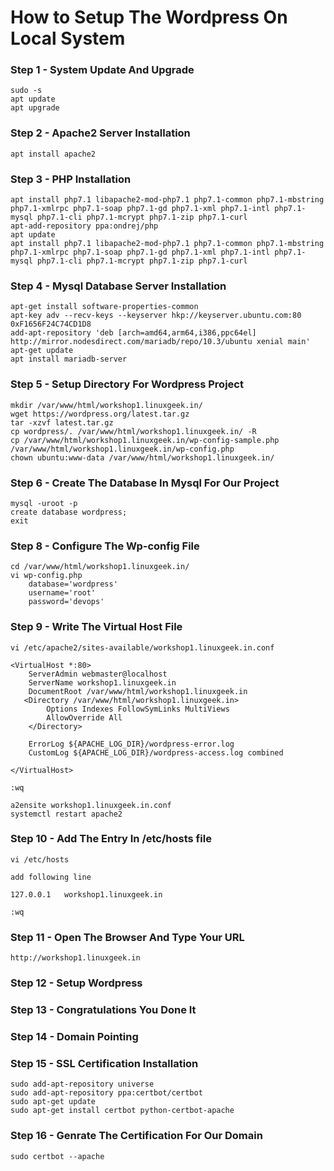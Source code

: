 # How to Setup The Wordpress On Local System 

### Step 1 - System Update And Upgrade
```
sudo -s
apt update
apt upgrade
```
### Step 2 - Apache2 Server Installation
```
apt install apache2
```
### Step 3 - PHP Installation
```
apt install php7.1 libapache2-mod-php7.1 php7.1-common php7.1-mbstring php7.1-xmlrpc php7.1-soap php7.1-gd php7.1-xml php7.1-intl php7.1-mysql php7.1-cli php7.1-mcrypt php7.1-zip php7.1-curl
apt-add-repository ppa:ondrej/php
apt update
apt install php7.1 libapache2-mod-php7.1 php7.1-common php7.1-mbstring php7.1-xmlrpc php7.1-soap php7.1-gd php7.1-xml php7.1-intl php7.1-mysql php7.1-cli php7.1-mcrypt php7.1-zip php7.1-curl
```
### Step 4 - Mysql Database Server Installation
```
apt-get install software-properties-common
apt-key adv --recv-keys --keyserver hkp://keyserver.ubuntu.com:80 0xF1656F24C74CD1D8
add-apt-repository 'deb [arch=amd64,arm64,i386,ppc64el] http://mirror.nodesdirect.com/mariadb/repo/10.3/ubuntu xenial main'
apt-get update
apt install mariadb-server
```
### Step 5 - Setup Directory For Wordpress Project
```
mkdir /var/www/html/workshop1.linuxgeek.in/
wget https://wordpress.org/latest.tar.gz
tar -xzvf latest.tar.gz
cp wordpress/. /var/www/html/workshop1.linuxgeek.in/ -R
cp /var/www/html/workshop1.linuxgeek.in/wp-config-sample.php /var/www/html/workshop1.linuxgeek.in/wp-config.php
chown ubuntu:www-data /var/www/html/workshop1.linuxgeek.in/
```
### Step 6 - Create The Database In Mysql For Our Project
```
mysql -uroot -p
create database wordpress;
exit
```
### Step 8 - Configure The Wp-config File 
```
cd /var/www/html/workshop1.linuxgeek.in/
vi wp-config.php
    database='wordpress'
    username='root'
    password='devops'
```
### Step 9 - Write The Virtual Host File 
```
vi /etc/apache2/sites-available/workshop1.linuxgeek.in.conf

<VirtualHost *:80>
    ServerAdmin webmaster@localhost
    ServerName workshop1.linuxgeek.in
    DocumentRoot /var/www/html/workshop1.linuxgeek.in
   <Directory /var/www/html/workshop1.linuxgeek.in>
        Options Indexes FollowSymLinks MultiViews
        AllowOverride All
    </Directory>

    ErrorLog ${APACHE_LOG_DIR}/wordpress-error.log
    CustomLog ${APACHE_LOG_DIR}/wordpress-access.log combined

</VirtualHost>

:wq

a2ensite workshop1.linuxgeek.in.conf
systemctl restart apache2
```
### Step 10 - Add The Entry In /etc/hosts file 
```
vi /etc/hosts

add following line 

127.0.0.1	workshop1.linuxgeek.in

:wq
```
### Step 11 - Open The Browser And Type Your URL 
```
http://workshop1.linuxgeek.in
```
### Step 12 - Setup Wordpress 
### Step 13 - Congratulations You Done It
### Step 14 - Domain Pointing
### Step 15 - SSL Certification Installation 
```
sudo add-apt-repository universe
sudo add-apt-repository ppa:certbot/certbot
sudo apt-get update
sudo apt-get install certbot python-certbot-apache 
```
### Step 16 - Genrate The Certification For Our Domain
```
sudo certbot --apache
```
